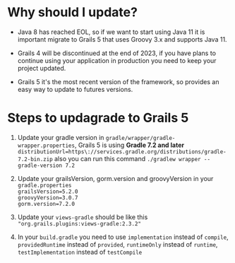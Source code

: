 # Why should I update?

- Java 8 has reached EOL, so if we want to start using Java 11 it is important migrate to
Grails 5  that uses Groovy 3.x and supports Java 11.


- Grails 4 will be discontinued at the end of 2023, if you have plans to continue using your
application in production you need to keep your project updated.


- Grails 5 it's the most recent version of the framework, so provides an easy way to update to futures versions.


# Steps to updagrade to Grails 5

1. Update your gradle version in `gradle/wrapper/gradle-wrapper.properties`, Grails 5 is using **Gradle 7.2 and later**
   `distributionUrl=https\://services.gradle.org/distributions/gradle-7.2-bin.zip` also you can run this command `./gradlew wrapper --gradle-version 7.2`

2. Update your grailsVersion, gorm.version and groovyVersion in your `gradle.properties` <br> `grailsVersion=5.2.0` <br>
   `groovyVersion=3.0.7` <br> `gorm.version=7.2.0`

3. Update your `views-gradle` should be like this `"org.grails.plugins:views-gradle:2.3.2"`

4. In your `build.gradle` you need to use `implementation` instead of `compile`, `providedRuntime` instead of `provided`,
   `runtimeOnly` instead of `runtime`, `testImplementation` instead of `testCompile`